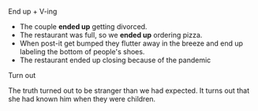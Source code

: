 End up + V-ing

* The couple **ended up** getting divorced.
* The restaurant was full, so we **ended up** ordering pizza.
* When post-it get bumped they flutter away in the breeze and end up labeling the bottom of people's shoes.
* The restaurant ended up closing because of the pandemic 

Turn out

The truth turned out to be stranger than we had expected.
It turns out that she had known him when they were children.

